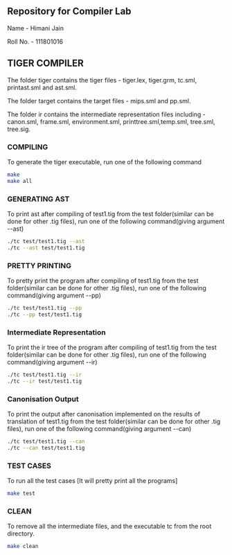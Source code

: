 ## Repository for Compiler Lab 

Name - Himani Jain

Roll No. - 111801016

## TIGER COMPILER

The folder tiger contains the tiger files - tiger.lex, tiger.grm, tc.sml, printast.sml and ast.sml. 

The folder target contains the target files - mips.sml and pp.sml.

The folder ir contains the intermediate representation files including - canon.sml, frame.sml, environment.sml, printtree.sml,temp.sml, tree.sml, tree.sig.


### COMPILING

To generate the tiger executable, run one of the following command 
```bash
make 
make all
```

### GENERATING AST 

To print ast after compiling of test1.tig from the test folder(similar can be done for other .tig files), run one of the following command(giving argument --ast)
```bash
./tc test/test1.tig --ast
./tc --ast test/test1.tig 
```

### PRETTY PRINTING

To pretty print the program after compiling of test1.tig from the test folder(similar can be done for other .tig files), run one of the following command(giving argument --pp)
```bash
./tc test/test1.tig --pp
./tc --pp test/test1.tig
```

### Intermediate Representation

To print the ir tree of the program after compiling of test1.tig from the test folder(similar can be done for other .tig files), run one of the following command(giving argument --ir)
```bash
./tc test/test1.tig --ir
./tc --ir test/test1.tig
```

### Canonisation Output

To print the output after canonisation implemented on the results of translation of test1.tig from the test folder(similar can be done for other .tig files), run one of the following command(giving argument --can)
```bash
./tc test/test1.tig --can
./tc --can test/test1.tig
```

### TEST CASES

To run all the test cases \[It will pretty print all the programs\]
```bash
make test
```

### CLEAN

To remove all the intermediate files, and the executable tc from the root directory.
```bash
make clean
```




